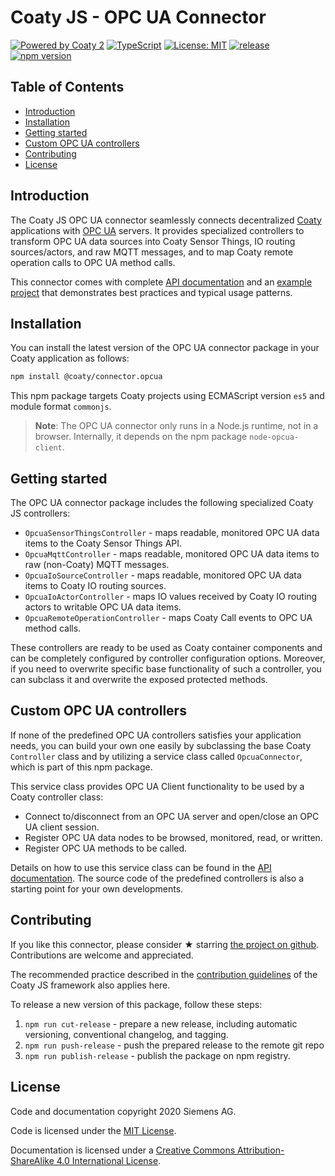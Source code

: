 # Coaty JS - OPC UA Connector

[![Powered by Coaty 2](https://img.shields.io/badge/Powered%20by-Coaty%202-FF8C00.svg)](https://coaty.io)
[![TypeScript](https://img.shields.io/badge/Source%20code-TypeScript-007ACC.svg)](http://www.typescriptlang.org/)
[![License: MIT](https://img.shields.io/badge/License-MIT-blue.svg)](https://opensource.org/licenses/MIT)
[![release](https://img.shields.io/badge/release-Conventional%20Commits-yellow.svg)](https://conventionalcommits.org/)
[![npm version](https://badge.fury.io/js/%40coaty%2Fconnector.opcua.svg)](https://www.npmjs.com/package/@coaty/connector.opcua)

## Table of Contents

* [Introduction](#introduction)
* [Installation](#installation)
* [Getting started](#getting-started)
* [Custom OPC UA controllers](#custom-opc-ua-controllers)
* [Contributing](#contributing)
* [License](#license)

## Introduction

The Coaty JS OPC UA connector seamlessly connects decentralized
[Coaty](https://coaty.io) applications with [OPC UA](https://opcfoundation.org/)
servers. It provides specialized controllers to transform OPC UA data sources
into Coaty Sensor Things, IO routing sources/actors, and raw MQTT messages, and
to map Coaty remote operation calls to OPC UA method calls.

This connector comes with complete [API
documentation](https://coatyio.github.io/connector.opc-ua.js/api/index.html)
and an [example
project](https://github.com/coatyio/connector.opc-ua.js/tree/master/example) that
demonstrates best practices and typical usage patterns.

## Installation

You can install the latest version of the OPC UA connector package in your Coaty
application as follows:

```sh
npm install @coaty/connector.opcua
```

This npm package targets Coaty projects using ECMAScript version `es5` and
module format `commonjs`.

> **Note**: The OPC UA connector only runs in a Node.js runtime, not in a
> browser. Internally, it depends on the npm package `node-opcua-client`.

## Getting started

The OPC UA connector package includes the following specialized Coaty JS
controllers:

* `OpcuaSensorThingsController` -  maps readable, monitored OPC UA data items to
  the Coaty Sensor Things API.
* `OpcuaMqttController` - maps readable, monitored OPC UA data items to raw
  (non-Coaty) MQTT messages.
* `OpcuaIoSourceController` - maps readable, monitored OPC UA data items to
  Coaty IO routing sources.
* `OpcuaIoActorController` - maps IO values received by Coaty IO routing actors
  to writable OPC UA data items.
* `OpcuaRemoteOperationController` - maps Coaty Call events to OPC UA method
  calls.

These controllers are ready to be used as Coaty container components and can be
completely configured by controller configuration options. Moreover, if you need
to overwrite specific base functionality of such a controller, you can subclass
it and overwrite the exposed protected methods.

## Custom OPC UA controllers

If none of the predefined OPC UA controllers satisfies your application needs,
you can build your own one easily by subclassing the base Coaty `Controller`
class and by utilizing a service class called `OpcuaConnector`, which is part of
this npm package.

This service class provides OPC UA Client functionality to be used by a Coaty
controller class:

* Connect to/disconnect from an OPC UA server and open/close an OPC UA client
  session.
* Register OPC UA data nodes to be browsed, monitored, read, or written.
* Register OPC UA methods to be called.

Details on how to use this service class can be found in the [API
documentation](https://coatyio.github.io/connector.opc-ua.js/api/index.html).
The source code of the predefined controllers is also a starting point for your
own developments.

## Contributing

If you like this connector, please consider &#x2605; starring [the project on
github](https://github.com/coatyio/connector.opc-ua.js). Contributions are
welcome and appreciated.

The recommended practice described in the [contribution
guidelines](https://github.com/coatyio/coaty-js/blob/master/CONTRIBUTING.md) of
the Coaty JS framework also applies here.

To release a new version of this package, follow these steps:

1. `npm run cut-release` - prepare a new release, including automatic
   versioning, conventional changelog, and tagging.
2. `npm run push-release` - push the prepared release to the remote git repo
3. `npm run publish-release` - publish the package on npm registry.

## License

Code and documentation copyright 2020 Siemens AG.

Code is licensed under the [MIT License](https://opensource.org/licenses/MIT).

Documentation is licensed under a
[Creative Commons Attribution-ShareAlike 4.0 International License](http://creativecommons.org/licenses/by-sa/4.0/).
